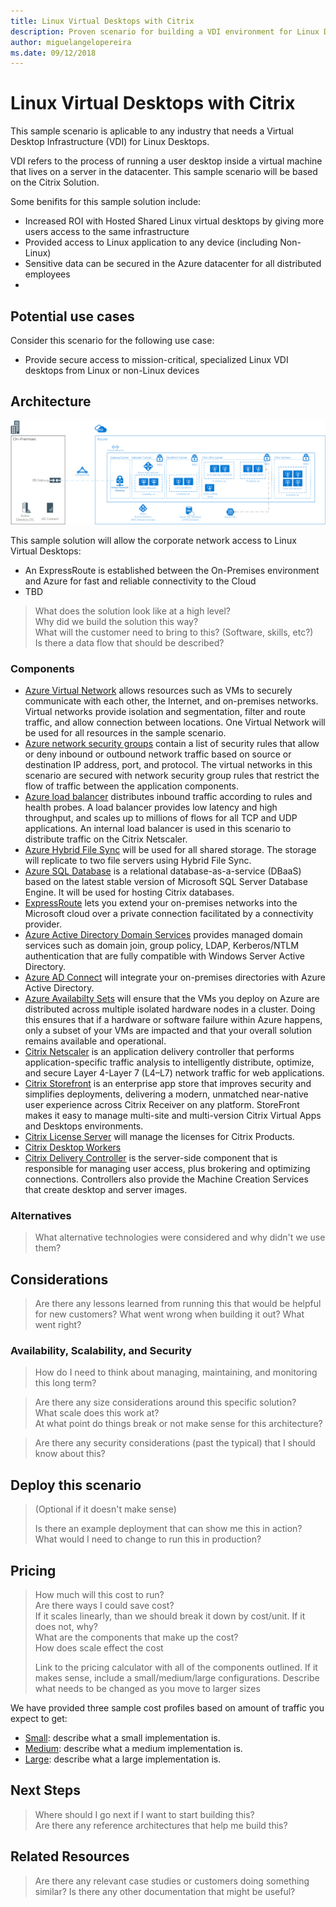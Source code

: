 ```yaml
---
title: Linux Virtual Desktops with Citrix
description: Proven scenario for building a VDI environment for Linux Desktops using Citrix on Azure.
author: miguelangelopereira
ms.date: 09/12/2018
---
```

# Linux Virtual Desktops with Citrix

This sample scenario is aplicable to any industry that needs a Virtual Desktop Infrastructure (VDI) for Linux Desktops.

VDI refers to the process of running a user desktop inside a virtual machine that lives on a server in the datacenter. This sample scenario will be based on the Citrix Solution.

Some benifits for this sample solution include:
- Increased ROI with Hosted Shared Linux virtual desktops by giving more users access to the same infrastructure
- Provided access to Linux application to any device (including Non-Linux)
- Sensitive data can be secured in the Azure datacenter for all distributed employees
- 


## Potential use cases

Consider this scenario for the following use case:
- Provide secure access to mission-critical, specialized Linux VDI desktops from Linux or non-Linux devices



## Architecture

![Diagram](azure-citrix-sample-diagram.png)


This sample solution will allow the corporate network access to Linux Virtual Desktops:
- An ExpressRoute is established between the On-Premises environment and Azure for fast and reliable connectivity to the Cloud
- TBD

> What does the solution look like at a high level?  
> Why did we build the solution this way?  
> What will the customer need to bring to this?  (Software, skills, etc?)  
> Is there a data flow that should be described?

### Components


* [Azure Virtual Network](/azure/virtual-network/virtual-networks-overview) allows resources such as VMs to securely communicate with each other, the Internet, and on-premises networks. Virtual networks provide isolation and segmentation, filter and route traffic, and allow connection between locations. One Virtual Network will be used  for all resources in the sample scenario.
* [Azure network security groups](/azure/virtual-network/security-overview) contain a list of security rules that allow or deny inbound or outbound network traffic based on source or destination IP address, port, and protocol. The virtual networks in this scenario are secured with network security group rules that restrict the flow of traffic between the application components.
* [Azure load balancer](/azure/application-gateway/overview) distributes inbound traffic according to rules and health probes. A load balancer provides low latency and high throughput, and scales up to millions of flows for all TCP and UDP applications. An internal load balancer is used in this scenario to distribute traffic on the Citrix Netscaler.
* [Azure Hybrid File Sync](https://github.com/MicrosoftDocs/azure-docs/edit/master/articles/storage/files/storage-sync-files-planning.md) will be used for all shared storage. The storage will replicate to two file servers using Hybrid File Sync.
* [Azure SQL Database](https://docs.microsoft.com/en-us/azure/sql-database/) is a relational database-as-a-service (DBaaS) based on the latest stable version of Microsoft SQL Server Database Engine. It will be used for hosting Citrix databases.
* [ExpressRoute](https://docs.microsoft.com/en-us/azure/expressroute/expressroute-introduction) lets you extend your on-premises networks into the Microsoft cloud over a private connection facilitated by a connectivity provider. 
* [Azure Active Directory Domain Services](https://docs.microsoft.com/en-us/azure/active-directory-domain-services/active-directory-ds-overview) provides managed domain services such as domain join, group policy, LDAP, Kerberos/NTLM authentication that are fully compatible with Windows Server Active Directory.
* [Azure AD Connect](https://docs.microsoft.com/en-us/azure/active-directory/connect/active-directory-aadconnect) will integrate your on-premises directories with Azure Active Directory.
* [Azure Availabilty Sets](https://docs.microsoft.com/en-us/azure/virtual-machines/windows/tutorial-availability-sets) will ensure that the VMs you deploy on Azure are distributed across multiple isolated hardware nodes in a cluster. Doing this ensures that if a hardware or software failure within Azure happens, only a subset of your VMs are impacted and that your overall solution remains available and operational. 
* [Citrix Netscaler]() is an application delivery controller that performs application-specific traffic analysis to intelligently distribute, optimize, and secure Layer 4-Layer 7 (L4–L7) network traffic for web applications. 
* [Citrix Storefront](https://www.citrix.com/products/citrix-virtual-apps-and-desktops/citrix-storefront.html) is an enterprise app store that improves security and simplifies deployments, delivering a modern, unmatched near-native user experience across Citrix Receiver on any platform. StoreFront makes it easy to manage multi-site and multi-version Citrix Virtual Apps and Desktops environments. 
* [Citrix License Server](https://www.citrix.com/buy/licensing/overview.html) will manage the licenses for Citrix Products.
* [Citrix Desktop Workers]()
* [Citrix Delivery Controller](https://docs.citrix.com/en-us/xenapp-and-xendesktop/7-15-ltsr/manage-deployment/delivery-controllers.html) is the server-side component that is responsible for managing user access, plus brokering and optimizing connections. Controllers also provide the Machine Creation Services that create desktop and server images.
 

### Alternatives

> What alternative technologies were considered and why didn't we use them?

## Considerations

> Are there any lessons learned from running this that would be helpful for new customers?  What went wrong when building it out?  What went right?

### Availability, Scalability, and Security

> How do I need to think about managing, maintaining, and monitoring this long term?

> Are there any size considerations around this specific solution?  
> What scale does this work at?  
> At what point do things break or not make sense for this architecture?

> Are there any security considerations (past the typical) that I should know about this?

## Deploy this scenario

> (Optional if it doesn't make sense)
>
> Is there an example deployment that can show me this in action?  What would I need to change to run this in production?

## Pricing

> How much will this cost to run?  
> Are there ways I could save cost?  
> If it scales linearly, than we should break it down by cost/unit.  If it does not, why?  
> What are the components that make up the cost?  
> How does scale effect the cost  
> 
> Link to the pricing calculator with all of the components outlined.  If it makes sense, include a small/medium/large configurations.  Describe what needs to be changed as you move to larger sizes

We have provided three sample cost profiles based on amount of traffic you expect to get:

* [Small][small-pricing]: describe what a small implementation is.
* [Medium][medium-pricing]: describe what a medium implementation is.
* [Large][large-pricing]: describe what a large implementation is.

## Next Steps

> Where should I go next if I want to start building this?  
> Are there any reference architectures that help me build this?

## Related Resources

> Are there any relevant case studies or customers doing something similar?
> Is there any other documentation that might be useful?  

<!-- links -->
[small-pricing]: https://azure.com/e/
[medium-pricing]: https://azure.com/e/
[large-pricing]: https://azure.com/e/
[availability]: /azure/architecture/checklist/availability
[resource-groups]: /azure/azure-resource-manager/resource-group-overview
[resiliency]: /azure/architecture/resiliency/
[security]: /azure/security/
[scalability]: /azure/architecture/checklist/scalability
